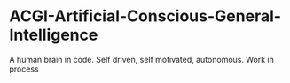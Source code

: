 # ACGI-Artificial-Conscious-General-Intelligence
A human brain in code. Self driven, self motivated, autonomous. Work in process
